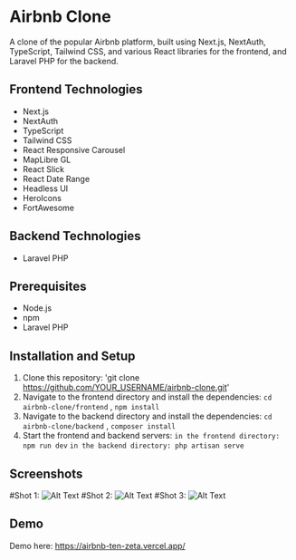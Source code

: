 # Airbnb Clone

A clone of the popular Airbnb platform, built using Next.js, NextAuth, TypeScript, Tailwind CSS, and various React libraries for the frontend, and Laravel PHP for the backend.

## Frontend Technologies
- Next.js
- NextAuth
- TypeScript
- Tailwind CSS
- React Responsive Carousel
- MapLibre GL
- React Slick
- React Date Range
- Headless UI
- HeroIcons
- FortAwesome

## Backend Technologies
- Laravel PHP

## Prerequisites
- Node.js
- npm
- Laravel PHP

## Installation and Setup
1. Clone this repository: 'git clone https://github.com/YOUR_USERNAME/airbnb-clone.git'
2. Navigate to the frontend directory and install the dependencies: `cd airbnb-clone/frontend` , `npm install`
3. Navigate to the backend directory and install the dependencies: `cd airbnb-clone/backend` , `composer install`
4. Start the frontend and backend servers: `in the frontend directory: npm run dev` `in the backend directory: php artisan serve`


## Screenshots
#Shot 1:
![Alt Text](https://res.cloudinary.com/dttrs30gt/image/upload/v1675620702/Airbnb/Houses/1.3_Home_rjstws.png)
#Shot 2:
![Alt Text](https://res.cloudinary.com/dttrs30gt/image/upload/v1675620720/Airbnb/Houses/1.4_SearchRes_d7sjam.png)
#Shot 3:
![Alt Text](https://res.cloudinary.com/dttrs30gt/image/upload/v1675620694/Airbnb/Houses/1.5_RoomDetails_kb5jds.png)

## Demo
Demo here: https://airbnb-ten-zeta.vercel.app/
